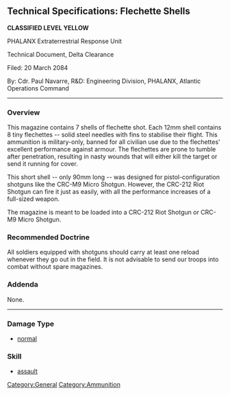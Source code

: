 ## Technical Specifications: Flechette Shells

**CLASSIFIED LEVEL YELLOW**

PHALANX Extraterrestrial Response Unit

Technical Document, Delta Clearance

Filed: 20 March 2084

By: Cdr. Paul Navarre, R&D: Engineering Division, PHALANX, Atlantic
Operations Command

------------------------------------------------------------------------

### Overview

This magazine contains 7 shells of flechette shot. Each 12mm shell
contains 8 tiny flechettes -- solid steel needles with fins to stabilise
their flight. This ammunition is military-only, banned for all civilian
use due to the flechettes' excellent performance against armour. The
flechettes are prone to tumble after penetration, resulting in nasty
wounds that will either kill the target or send it running for cover.

This short shell -- only 90mm long -- was designed for
pistol-configuration shotguns like the CRC-M9 Micro Shotgun. However,
the CRC-212 Riot Shotgun can fire it just as easily, with all the
performance increases of a full-sized weapon.

The magazine is meant to be loaded into a CRC-212 Riot Shotgun or CRC-M9
Micro Shotgun.

### Recommended Doctrine

All soldiers equipped with shotguns should carry at least one reload
whenever they go out in the field. It is not advisable to send our
troops into combat without spare magazines.

### Addenda

None.

------------------------------------------------------------------------

### Damage Type

- [normal](Damage/normal "wikilink")

### Skill

- [assault](Skills/assault "wikilink")

[Category:General](Category:General "wikilink")
[Category:Ammunition](Category:Ammunition "wikilink")